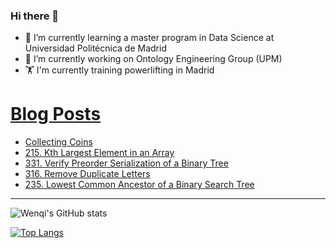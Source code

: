 ### Hi there 👋

- 🌱 I’m currently learning a master program in Data Science at Universidad Politécnica de Madrid
- 🔭 I’m currently working on Ontology Engineering Group (UPM) 
- 🏋️ I'm currently training powerlifting in Madrid

# [Blog Posts](https://www.dev.to/jiangwenqi)
<!-- BLOG-POST-LIST:START -->
- [Collecting Coins](https://dev.to/jiangwenqi/collecting-coins-5b9p)
- [215. Kth Largest Element in an Array](https://dev.to/jiangwenqi/215-kth-largest-element-in-an-array-16mc)
- [331. Verify Preorder Serialization of a Binary Tree](https://dev.to/jiangwenqi/331-verify-preorder-serialization-of-a-binary-tree-56hl)
- [316. Remove Duplicate Letters](https://dev.to/jiangwenqi/316-remove-duplicate-letters-3a6b)
- [235. Lowest Common Ancestor of a Binary Search Tree](https://dev.to/jiangwenqi/235-lowest-common-ancestor-of-a-binary-search-tree-3a3j)
<!-- BLOG-POST-LIST:END -->


---

![Wenqi's GitHub stats](https://github-readme-stats.vercel.app/api?username=jiangwenqi&show_icons=true&count_private=true)

[![Top Langs](https://github-readme-stats.vercel.app/api/top-langs/?username=jiangwenqi&layout=compact)](https://github.com/jiangwenqi/github-readme-stats)
